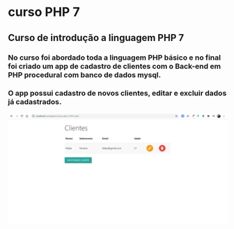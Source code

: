 # curso PHP 7

## Curso de introdução a linguagem PHP 7

### No curso foi abordado toda a linguagem PHP básico e no final foi criado um app de cadastro de clientes com o Back-end em PHP procedural com banco de dados mysql. 
### O app possui cadastro de novos clientes, editar e excluir dados já cadastrados.  
![App de cadastro de clientes](add_de_cadastro_de_cliente.png)
